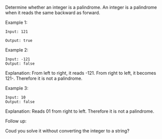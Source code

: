 Determine whether an integer is a palindrome. 
An integer is a palindrome when it reads the same backward as forward.

Example 1:

    Input: 121

    Output: true


Example 2:

    Input: -121
    Output: false
    
Explanation:
 From left to right, it reads -121. From right to left, it becomes 121-. Therefore it is not a palindrome.

Example 3:

    Input: 10
    Output: false

Explanation: 
Reads 01 from right to left. Therefore it is not a palindrome.

Follow up:

Coud you solve it without converting the integer to a string?